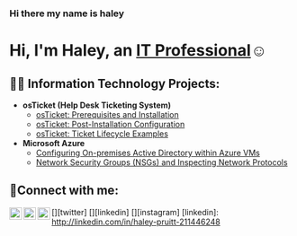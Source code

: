 ### Hi there my name is haley 
<h1>Hi, I'm Haley, an <a href="http://linkedin.com/in/haley-pruitt-211446248">IT Professional</a>☺</h1>

<h2>👨‍💻 Information Technology Projects:</h2>

- <b>osTicket (Help Desk Ticketing System)</b>
  - [osTicket: Prerequisites and Installation](https://github.com/haleypruittcc/osticket-prereqs)
  - [osTicket: Post-Installation Configuration](https://github.com/haleypruittcc/post-install-config)
  - [osTicket: Ticket Lifecycle Examples](https://github.com/haleypruittcc/ticket-lifecycle)
- <b>Microsoft Azure</b>
  - [Configuring On-premises Active Directory within Azure VMs](https://github.com/haleypruittcc/configure-ad)
  - [Network Security Groups (NSGs) and Inspecting Network Protocols](https://github.com/haleypruittcc/azure-network-protocols)

<h2>🤳Connect with me:</h2>

[<img align="left" alt="Josh | Twitter" width="22px" src="https://cdn.jsdelivr.net/npm/simple-icons@v3/icons/twitter.svg" />][twitter]
[<img align="left" alt="Josh | LinkedIn" width="22px" src="https://cdn.jsdelivr.net/npm/simple-icons@v3/icons/linkedin.svg" />][linkedin]
[<img align="left" alt="Josh | Instagram" width="22px" src="https://cdn.jsdelivr.net/npm/simple-icons@v3/icons/instagram.svg" />][instagram]
[linkedin]: http://linkedin.com/in/haley-pruitt-211446248
